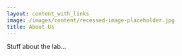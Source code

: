 ```yaml
---
layout: content_with_links
image: /images/content/recessed-image-placeholder.jpg
title: About Us
---
```


Stuff about the lab...

